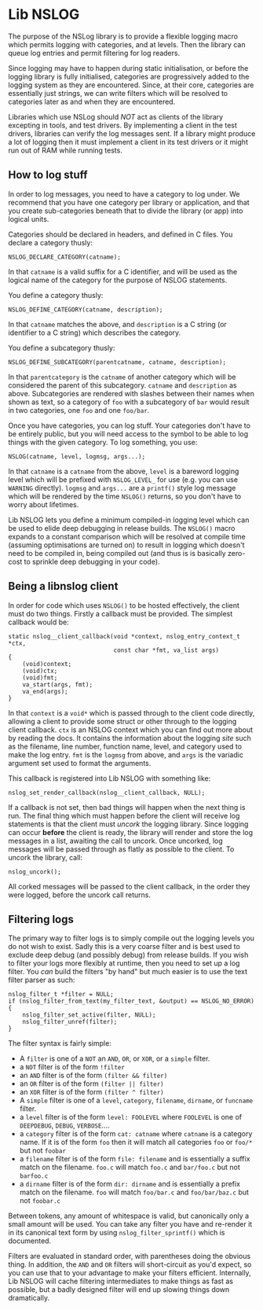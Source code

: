 Lib NSLOG
=========

The purpose of the NSLog library is to provide a flexible logging macro which
permits logging with categories, and at levels.  Then the library can queue
log entries and permit filtering for log readers.

Since logging may have to happen during static initialisation, or before the
logging library is fully initialised, categories are progressively added to
the logging system as they are encountered.  Since, at their core, categories
are essentially just strings, we can write filters which will be resolved to
categories later as and when they are encountered.

Libraries which use NSLog should *NOT* act as clients of the library excepting
in tools, and test drivers.  By implementing a client in the test drivers,
libraries can verify the log messages sent.  If a library might produce a lot
of logging then it must implement a client in its test drivers or it might run
out of RAM while running tests.

How to log stuff
----------------

In order to log messages, you need to have a category to log under.  We
recommend that you have one category per library or application, and that you
create sub-categories beneath that to divide the library (or app) into logical
units.

Categories should be declared in headers, and defined in C files.  You declare
a category thusly:

    NSLOG_DECLARE_CATEGORY(catname);

In that `catname` is a valid suffix for a C identifier, and will be used as
the logical name of the category for the purpose of NSLOG statements.

You define a category thusly:

    NSLOG_DEFINE_CATEGORY(catname, description);

In that `catname` matches the above, and `description` is a C string (or
identifier to a C string) which describes the category.

You define a subcategory thusly:

    NSLOG_DEFINE_SUBCATEGORY(parentcatname, catname, description);

In that `parentcategory` is the `catname` of another category which will be
considered the parent of this subcategory.  `catname` and `description` as
above.  Subcategories are rendered with slashes between their names when shown
as text, so a category of `foo` with a subcategory of `bar` would result in
two categories, one `foo` and one `foo/bar`.

Once you have categories, you can log stuff.  Your categories don't have to be
entirely public, but you will need access to the symbol to be able to log
things with the given category.  To log something, you use:

    NSLOG(catname, level, logmsg, args...);

In that `catname` is a `catname` from the above, `level` is a bareword logging
level which will be prefixed with `NSLOG_LEVEL_` for use (e.g. you can use
`WARNING` directly).  `logmsg` and `args...` are a `printf()` style log message
which will be rendered by the time `NSLOG()` returns, so you don't have to
worry about lifetimes.

Lib NSLOG lets you define a minimum compiled-in logging level which can be used
to elide deep debugging in release builds.  The `NSLOG()` macro expands to a
constant comparison which will be resolved at compile time (assuming
optimisations are turned on) to result in logging which doesn't need to be
compiled in, being compiled out (and thus is is basically zero-cost to sprinkle
deep debugging in your code).

Being a libnslog client
-----------------------

In order for code which uses `NSLOG()` to be hosted effectively, the client must
do two things.  Firstly a callback must be provided.  The simplest callback
would be:

    static nslog__client_callback(void *context, nslog_entry_context_t *ctx,
                                  const char *fmt, va_list args)
    {
        (void)context;
        (void)ctx;
        (void)fmt;
        va_start(args, fmt);
        va_end(args);
    }

In that `context` is a `void*` which is passed through to the client code
directly, allowing a client to provide some struct or other through to the
logging client callback.  `ctx` is an NSLOG context which you can find out more
about by reading the docs.  It contains the information about the logging
*site* such as the filename, line number, function name, level, and category
used to make the log entry.  `fmt` is the `logmsg` from above, and `args`
is the variadic argument set used to format the arguments.

This callback is registered into Lib NSLOG with something like:

    nslog_set_render_callback(nslog__client_callback, NULL);

If a callback is not set, then bad things will happen when the next thing is
run.  The final thing which must happen before the client will receive log
statements is that the client must _uncork_ the logging library.  Since logging
can occur **before** the client is ready, the library will render and store the
log messages in a list, awaiting the call to uncork.  Once uncorked, log
messages will be passed through as flatly as possible to the client.  To uncork
the library, call:

    nslog_uncork();

All corked messages will be passed to the client callback, in the order they
were logged, before the uncork call returns.

Filtering logs
--------------

The primary way to filter logs is to simply compile out the logging levels you
do not wish to exist.  Sadly this is a very coarse filter and is best used to
exclude deep debug (and possibly debug) from release builds.  If you wish to
filter your logs more flexibly at runtime, then you need to set up a log
filter.  You *can* build the filters "by hand" but much easier is to use the
text filter parser as such:

    nslog_filter_t *filter = NULL;
    if (nslog_filter_from_text(my_filter_text, &output) == NSLOG_NO_ERROR) {
        nslog_filter_set_active(filter, NULL);
        nslog_filter_unref(filter);
    }

The filter syntax is fairly simple:

* A `filter` is one of a `NOT` an `AND`, `OR`, or `XOR`, or a `simple` filter.
* a `NOT` filter is of the form `!filter`
* an `AND` filter is of the form `(filter && filter)`
* an `OR` filter is of the form `(filter || filter)`
* an `XOR` filter is of the form `(filter ^ filter)`
* A `simple` filter is one of a `level`, `category`, `filename`, `dirname`,
  or `funcname` filter.
* a `level` filter is of the form `level: FOOLEVEL` where `FOOLEVEL` is one of
  `DEEPDEBUG`, `DEBUG`, `VERBOSE`....
* a `category` filter is of the form `cat: catname` where `catname` is a
  category name.  If it is of the form `foo` then it will match all categories
  `foo` or `foo/*` but not `foobar`
* a `filename` filter is of the form `file: filename` and is essentially a
  suffix match on the filename.  `foo.c` will match `foo.c` and `bar/foo.c`
  but not `barfoo.c`
* a `dirname` filter is of the form `dir: dirname` and is essentially a prefix
  match on the filename.  `foo` will match `foo/bar.c` and `foo/bar/baz.c` but
  not `foobar.c`

Between tokens, any amount of whitespace is valid, but canonically only a small
amount will be used.  You can take any filter you have and re-render it in its
canonical text form by using `nslog_filter_sprintf()` which is documented.

Filters are evaluated in standard order, with parentheses doing the obvious
thing.  In addition, the `AND` and `OR` filters will short-circuit as you'd
expect, so you can use that to your advantage to make your filters efficient.
Internally, Lib NSLOG will cache filtering intermediates to make things as fast
as possible, but a badly designed filter will end up slowing things down
dramatically.

